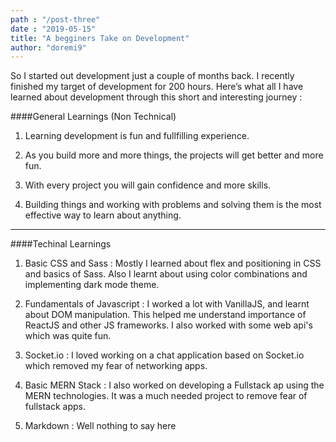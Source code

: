 ```yaml
---
path : "/post-three"
date : "2019-05-15"
title: "A begginers Take on Development"
author: "doremi9"
---
```


So I started out development just a couple of months back. I recently finished my target of development for 200 hours. Here’s what all I have learned about development  through this short and interesting journey :

 ####General Learnings (Non Technical)
 
1. Learning development is fun and fullfilling experience.

2. As you build more and more things, the projects will get better and more fun.

3. With every project you will gain confidence and more skills.

4. Building things and working with problems and solving them is the most effective way to learn about anything.


---

 ####Techinal Learnings 

1. Basic CSS and Sass : Mostly I learned about flex and positioning in CSS and basics of Sass. 
Also I learnt about using color combinations and implementing dark mode theme. 
<!-- Here are some interseting blogs and articles which helped me learn CSS.   -->

2. Fundamentals of Javascript : I worked a lot with VanillaJS, and learnt about DOM manipulation. 
This helped me understand importance of ReactJS and other JS frameworks. I also worked with some web api's which was quite fun.

3. Socket.io : I loved working on a chat application based on Socket.io which removed my fear of networking apps.

4. Basic MERN Stack : I also worked on developing a Fullstack ap using the MERN technologies. It was a much needed project to remove fear of fullstack apps. 

5. Markdown : Well nothing to say here 


